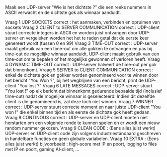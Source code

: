 Maak een UDP-server "Wie is het dichtste ?" die een reeks nummers in ASCII verwacht en de dichtste gok als winnaar aanduidt.

Vraag 1
UDP SOCKETS correct : het aanmaken, verbinden en opruimen van sockets
Vraag 2
CLIENT to SERVER COMMUNICATION correct : UDP-client stuurt correcte integers in ASCII en worden juist ontvangen door UDP-server en vergeleken worden het het te raden getal dat de eerste keer genereert wordt (tussen 0 en 99)
Vraag 3
TIME-OUT correct : UDP-server maakt gebruik van een time-out om alle gokken te ontvangen en pas bij time-out de mogelijke winnaar aanduidt, UDP-client maakt gebruik van een time-out om te bepalen of het mogelijks gewonnen of verloren heeft.
Vraag 4
DYNAMIC TIME-OUT correct : UDP-server halveert de time-out per gok dat binnenkomt.
Vraag 5
SERVER to CLIENT COMMUNICATION correct : enkel de dichtste gok en gokker worden genomineerd voor te winnen door het bericht "You Won ?", bij het wegblijven van een bericht, print de UDP-client "You lost ?"
Vraag 6
LATE MESSAGES correct : UDP-server stuurt "You lost !" op elk bericht dat binnenkomt gedurende bepaalde tijd (inclusief time-out) nadat de mogelijke winnaar is geselecteerd. Indien dit dezelfde client is die genomineerd is, zal deze toch niet winnen.
Vraag 7
WINNER correct : UDP-server stuurt correcte moment en naar juiste UDP-client "You won !" die enkel binnen tijd en als eerste de dichtste gok heeft gedaan.
Vraag 8
CONTINOUS correct : UDP-server en UDP-client moeten niet herstarten om een volgende ronde te kunnen spelen en er wordt een nieuw random nummer gekozen.
Vraag 9
CLEAN CODE : (Eens alles juist werkt) UDP-server en UDP-client code zijn volgens industriestandaard geschreven in handelbare functies en geen globale variabelen.
Vraag 10
EXTRA : (Eens alles juist werkt) bijvoorbeeld : high-score met IP en poort, logging to files met IP en poort, gaming AI-client, ...
